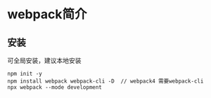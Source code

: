 # webpack简介
## 安装
可全局安装，建议本地安装
```
npm init -y
npm install webpack webpack-cli -D  // webpack4 需要webpack-cli
npx webpack --mode development
```